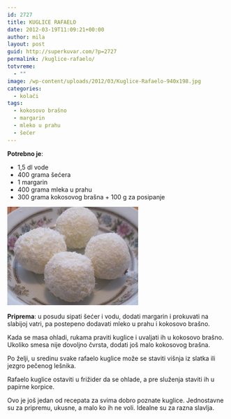 ```yaml
---
id: 2727
title: KUGLICE RAFAELO
date: 2012-03-19T11:09:21+00:00
author: mila
layout: post
guid: http://superkuvar.com/?p=2727
permalink: /kuglice-rafaelo/
totvreme:
  - ""
image: /wp-content/uploads/2012/03/Kuglice-Rafaelo-940x198.jpg
categories:
  - kolači
tags:
  - kokosovo brašno
  - margarin
  - mleko u prahu
  - šećer
---
```

**Potrebno je**:

  * 1,5 dl vode
  * 400 grama šećera
  * 1 margarin
  * 400 grama mleka u prahu
  * 300 grama kokosovog brašna + 100 g za posipanje

<img class="alignnone size-medium wp-image-2728" title="Kuglice Rafaelo" src="/wp-content/uploads/2012/03/Kuglice-Rafaelo-300x225.jpg" alt="" width="300" height="225" /> 

**Priprema**: u posudu sipati šećer i vodu, dodati margarin i prokuvati na slabijoj vatri, pa postepeno dodavati mleko u prahu i kokosovo brašno.

Kada se masa ohladi, rukama praviti kuglice i uvaljati ih u kokosovo brašno. Ukoliko smesa nije dovoljno čvrsta, dodati još malo kokosovog brašna.

Po želji, u sredinu svake rafaelo kuglice može se staviti višnja iz slatka ili jezgro pečenog lešnika.

Rafaelo kuglice ostaviti u frižider da se ohlade, a pre služenja staviti ih u papirne korpice.

Ovo je još jedan od recepata za svima dobro poznate kuglice. Jednostavne su za pripremu, ukusne, a malo ko ih ne voli. Idealne su za razna slavlja.